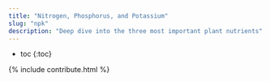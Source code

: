 ```yaml
---
title: "Nitrogen, Phosphorus, and Potassium"
slug: "npk"
description: "Deep dive into the three most important plant nutrients"
---
```


* toc
{:toc}

{% include contribute.html %}
